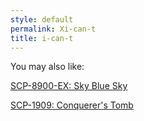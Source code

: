 ```yaml
---
style: default
permalink: Xi-can-t
title: i-can-t
---
```

You may also like:

[SCP-8900-EX: Sky Blue Sky](http://scp-wiki.net/scp-8900-ex)

[SCP-1909: Conquerer's Tomb](http://scp-wiki.net/scp-1909)

